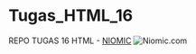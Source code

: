 # Tugas_HTML_16
REPO TUGAS 16 HTML - [NIOMIC](https://niomic.com)
![Niomic.com](https://asset-niomic.s3-ap-southeast-1.amazonaws.com/logo-niomic-black-.png)
